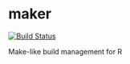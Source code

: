 # maker

[![Build Status](https://travis-ci.org/richfitz/maker.png?branch=master)](https://travis-ci.org/richfitz/maker)

Make-like build management for R
